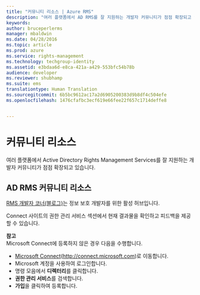 ```yaml
---
title: "커뮤니티 리소스 | Azure RMS"
description: "여러 플랫폼에서 AD RMS를 잘 지원하는 개발자 커뮤니티가 점점 확장되고 있습니다."
keywords: 
author: bruceperlerms
manager: mbaldwin
ms.date: 04/28/2016
ms.topic: article
ms.prod: azure
ms.service: rights-management
ms.technology: techgroup-identity
ms.assetid: e3bdaa6d-e8ca-421a-a429-553bfc54b78b
audience: developer
ms.reviewer: shubhamp
ms.suite: ems
translationtype: Human Translation
ms.sourcegitcommit: 6b5bc9612ac17a2d6905200383d9b8df4c504efe
ms.openlocfilehash: 1476cfafbc3ecf619e66fee22f657c1714deffe8


---
```


# 커뮤니티 리소스

여러 플랫폼에서 Active Directory Rights Management Services를 잘 지원하는 개발자 커뮤니티가 점점 확장되고 있습니다.

## AD RMS 커뮤니티 리소스

[RMS 개발자 코너(블로그)](http://blogs.msdn.com/b/rms/)는 정보 보호 개발자를 위한 활성 허브입니다.

Connect 사이트의 권한 관리 서비스 섹션에서 현재 결과물을 확인하고 피드백을 제공할 수 있습니다.

**참고**  
Microsoft Connect에 등록하지 않은 경우 다음을 수행합니다.

-   [Microsoft Connect](http://connect.microsoft.com)(http://connect.microsoft.com)로 이동합니다.
-   Microsoft 계정을 사용하여 로그인합니다.
-   명령 모음에서 **디렉터리**를 클릭합니다.
-   **권한 관리 서비스**를 검색합니다.
-   **가입**을 클릭하여 등록합니다.

 

 

 






<!--HONumber=Jun16_HO4-->


